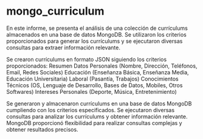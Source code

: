 # mongo_curriculum
En este informe, se presenta el análisis de una colección de currículums almacenados en una base de datos MongoDB. Se utilizaron los criterios proporcionados para generar los currículums y se ejecutaron diversas consultas para extraer información relevante.

Se crearon currículums en formato JSON siguiendo los criterios proporcionados:
Resumen
Datos Personales (Nombre, Dirección, Teléfonos, Email, Redes Sociales)
Educación (Enseñanza Básica, Enseñanza Media, Educación Universitaria)
Laboral (Pasantía, Trabajos)
Conocimientos Técnicos (OS, Lenguaje de Desarrollo, Bases de Datos, Mobiles, Otros Softwares)
Intereses Personales (Deporte, Música, Entretenimiento)

Se generaron y almacenaron currículums en una base de datos MongoDB cumpliendo con los criterios especificados.
Se ejecutaron diversas consultas para analizar los currículums y obtener información relevante.
MongoDB proporcionó flexibilidad para realizar consultas complejas y obtener resultados precisos.
